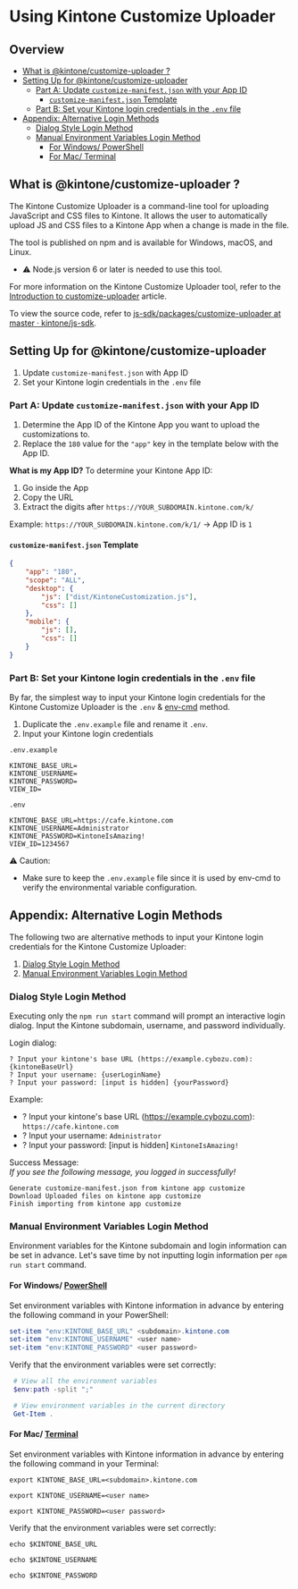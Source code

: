 # Using Kintone Customize Uploader

## Overview <!-- omit in toc -->
* [What is @kintone/customize-uploader ?](#what-is-kintonecustomize-uploader-)
* [Setting Up for @kintone/customize-uploader](#setting-up-for-kintonecustomize-uploader)
  * [Part A: Update `customize-manifest.json` with your App ID](#part-a-update-customize-manifestjson-with-your-app-id)
    * [`customize-manifest.json` Template](#customize-manifestjson-template)
  * [Part B: Set your Kintone login credentials in the `.env` file](#part-b-set-your-kintone-login-credentials-in-the-env-file)
* [Appendix: Alternative Login Methods](#appendix-alternative-login-methods)
  * [Dialog Style Login Method](#dialog-style-login-method)
  * [Manual Environment Variables Login Method](#manual-environment-variables-login-method)
    * [For Windows/ PowerShell](#for-windows-powershell)
    * [For Mac/ Terminal](#for-mac-terminal)

## What is @kintone/customize-uploader ?

The Kintone Customize Uploader is a command-line tool for uploading JavaScript and CSS files to Kintone. It allows the user to automatically upload JS and CSS files to a Kintone App when a change is made in the file.

The tool is published on npm and is available for Windows, macOS, and Linux.
* ⚠️ Node.js version 6 or later is needed to use this tool.

For more information on the Kintone Customize Uploader tool, refer to the [Introduction to customize-uploader](https://developer.kintone.io/hc/en-us/articles/360017405154) article.

To view the source code, refer to [js-sdk/packages/customize-uploader at master · kintone/js-sdk](https://github.com/kintone/js-sdk/tree/master/packages/customize-uploader).

## Setting Up for @kintone/customize-uploader
1. Update `customize-manifest.json` with App ID
2. Set your Kintone login credentials in the `.env` file

### Part A: Update `customize-manifest.json` with your App ID
1. Determine the App ID of the Kintone App you want to upload the customizations to.
2. Replace the `180` value for the `"app"` key in the template below with the App ID.

**What is my App ID?**
To determine your Kintone App ID:
   1. Go inside the App
   2. Copy the URL
   3. Extract the digits after `https://YOUR_SUBDOMAIN.kintone.com/k/`

Example: `https://YOUR_SUBDOMAIN.kintone.com/k/1/` -> App ID is `1`

#### `customize-manifest.json` Template

```json
{
    "app": "180",
    "scope": "ALL",
    "desktop": {
        "js": ["dist/KintoneCustomization.js"],
        "css": []
    },
    "mobile": {
        "js": [],
        "css": []
    }
}
```

### Part B: Set your Kintone login credentials in the `.env` file

By far, the simplest way to input your Kintone login credentials for the Kintone Customize Uploader is the `.env` & [env-cmd](https://www.npmjs.com/package/env-cmd) method.

1. Duplicate the `.env.example` file and rename it `.env`.
2. Input your Kintone login credentials

`.env.example`

```.env
KINTONE_BASE_URL=
KINTONE_USERNAME=
KINTONE_PASSWORD=
VIEW_ID=
```

`.env`

```.env
KINTONE_BASE_URL=https://cafe.kintone.com
KINTONE_USERNAME=Administrator
KINTONE_PASSWORD=KintoneIsAmazing!
VIEW_ID=1234567
```

⚠️ Caution:
* Make sure to keep the `.env.example` file since it is used by env-cmd to verify the environmental variable configuration.

## Appendix: Alternative Login Methods

The following two are alternative methods to input your Kintone login credentials for the Kintone Customize Uploader:
1. [Dialog Style Login Method](#dialog-style-login-method)
2. [Manual Environment Variables Login Method](#manual-environment-variables-login-method)

### Dialog Style Login Method
Executing only the `npm run start` command will prompt an interactive login dialog. Input the Kintone subdomain, username, and password individually.

Login dialog:  

```text
? Input your kintone's base URL (https://example.cybozu.com): {kintoneBaseUrl}
? Input your username: {userLoginName}
? Input your password: [input is hidden] {yourPassword}
```

Example:  
* ? Input your kintone's base URL (<https://example.cybozu.com>): `https://cafe.kintone.com`
* ? Input your username: `Administrator`
* ? Input your password: [input is hidden] `KintoneIsAmazing!`

Success Message:  
*If you see the following message, you logged in successfully!*

```text
Generate customize-manifest.json from kintone app customize
Download Uploaded files on kintone app customize
Finish importing from kintone app customize
```

### Manual Environment Variables Login Method
Environment variables for the Kintone subdomain and login information can be set in advance. Let's save time by not inputting login information per `npm run start` command.  

#### For Windows/ [PowerShell](https://docs.microsoft.com/en-us/powershell/scripting/overview)

Set environment variables with Kintone information in advance by entering the following command in your PowerShell:

  ```PowerShell
  set-item "env:KINTONE_BASE_URL" <subdomain>.kintone.com
  set-item "env:KINTONE_USERNAME" <user name>
  set-item "env:KINTONE_PASSWORD" <user password>
  ```

Verify that the environment variables were set correctly:

  ```PowerShell
   # View all the environment variables
   $env:path -split ";"

   # View environment variables in the current directory
   Get-Item .
  ```

#### For Mac/ [Terminal](https://support.apple.com/guide/terminal/welcome/mac)

Set environment variables with Kintone information in advance by entering the following command in your Terminal:

  ```shell
  export KINTONE_BASE_URL=<subdomain>.kintone.com

  export KINTONE_USERNAME=<user name>

  export KINTONE_PASSWORD=<user password>
  ```

Verify that the environment variables were set correctly:

  ```shell
  echo $KINTONE_BASE_URL

  echo $KINTONE_USERNAME

  echo $KINTONE_PASSWORD
  ```
